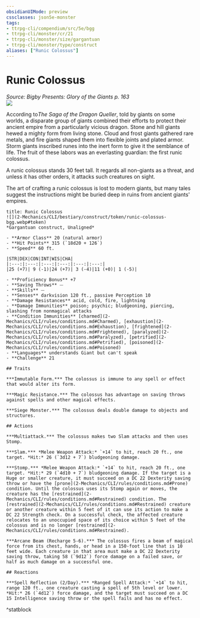 ```yaml
---
obsidianUIMode: preview
cssclasses: json5e-monster
tags:
- ttrpg-cli/compendium/src/5e/bgg
- ttrpg-cli/monster/cr/21
- ttrpg-cli/monster/size/gargantuan
- ttrpg-cli/monster/type/construct
aliases: ["Runic Colossus"]
---
```

# Runic Colossus
*Source: Bigby Presents: Glory of the Giants p. 163*  
![](2-Mechanics/CLI/bestiary/construct/img/runic-colossus.webp#right)

According to*The Saga of the Dragon Queller*, told by giants on some worlds, a disparate group of giants combined their efforts to protect their ancient empire from a particularly vicious dragon. Stone and hill giants hewed a mighty form from living stone. Cloud and frost giants gathered rare metals, and fire giants shaped them into flexible joints and plated armor. Storm giants inscribed runes into the inert form to give it the semblance of life. The fruit of these labors was an everlasting guardian: the first runic colossus.

A runic colossus stands 30 feet tall. It regards all non-giants as a threat, and unless it has other orders, it attacks such creatures on sight.

The art of crafting a runic colossus is lost to modern giants, but many tales suggest the instructions might be buried deep in ruins from ancient giants' empires.

```ad-statblock
title: Runic Colossus
![](2-Mechanics/CLI/bestiary/construct/token/runic-colossus-bgg.webp#token)
*Gargantuan construct, Unaligned*

- **Armor Class** 20 (natural armor)
- **Hit Points** 315 (`18d20 + 126`) 
- **Speed** 60 ft.

|STR|DEX|CON|INT|WIS|CHA|
|:---:|:---:|:---:|:---:|:---:|:---:|
|25 (+7)| 9 (-1)|24 (+7)| 3 (-4)|11 (+0)| 1 (-5)|

- **Proficiency Bonus** +7
- **Saving Throws** ⏤
- **Skills** ⏤
- **Senses** darkvision 120 ft., passive Perception 10
- **Damage Resistances** acid, cold, fire, lightning
- **Damage Immunities** poison; psychic; bludgeoning, piercing, slashing from nonmagical attacks
- **Condition Immunities** [charmed](2-Mechanics/CLI/rules/conditions.md#Charmed), [exhaustion](2-Mechanics/CLI/rules/conditions.md#Exhaustion), [frightened](2-Mechanics/CLI/rules/conditions.md#Frightened), [paralyzed](2-Mechanics/CLI/rules/conditions.md#Paralyzed), [petrified](2-Mechanics/CLI/rules/conditions.md#Petrified), [poisoned](2-Mechanics/CLI/rules/conditions.md#Poisoned)
- **Languages** understands Giant but can't speak
- **Challenge** 21

## Traits

***Immutable Form.*** The colossus is immune to any spell or effect that would alter its form.

***Magic Resistance.*** The colossus has advantage on saving throws against spells and other magical effects.

***Siege Monster.*** The colossus deals double damage to objects and structures.

## Actions

***Multiattack.*** The colossus makes two Slam attacks and then uses Stomp.

***Slam.*** *Melee Weapon Attack:* `+14` to hit, reach 20 ft., one target. *Hit:* 26 (`3d12 + 7`) bludgeoning damage.

***Stomp.*** *Melee Weapon Attack:* `+14` to hit, reach 20 ft., one target. *Hit:* 29 (`4d10 + 7`) bludgeoning damage. If the target is a Huge or smaller creature, it must succeed on a DC 22 Dexterity saving throw or have the [prone](2-Mechanics/CLI/rules/conditions.md#Prone) condition. Until the colossus uses its Stomp again or moves, the creature has the [restrained](2-Mechanics/CLI/rules/conditions.md#Restrained) condition. The [restrained](2-Mechanics/CLI/rules/conditions.md#Restrained) creature or another creature within 5 feet of it can use its action to make a DC 22 Strength check. On a successful check, the affected creature relocates to an unoccupied space of its choice within 5 feet of the colossus and is no longer [restrained](2-Mechanics/CLI/rules/conditions.md#Restrained).

***Arcane Beam (Recharge 5-6).*** The colossus fires a beam of magical force from its chest, hands, or head in a 150-foot line that is 10 feet wide. Each creature in that area must make a DC 22 Dexterity saving throw, taking 58 (`9d12`) force damage on a failed save, or half as much damage on a successful one.

## Reactions

***Spell Reflection (2/Day).*** *Ranged Spell Attack:* `+14` to hit, range 120 ft., one creature casting a spell of 5th level or lower. *Hit:* 26 (`4d12`) force damage, and the target must succeed on a DC 15 Intelligence saving throw or the spell fails and has no effect.
```
^statblock